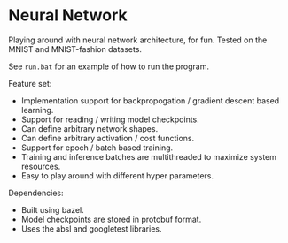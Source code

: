 # Neural Network

Playing around with neural network architecture, for fun. Tested on the MNIST and MNIST-fashion datasets.

See `run.bat` for an example of how to run the program.

Feature set:
* Implementation support for backpropogation / gradient descent based learning.
* Support for reading / writing model checkpoints.
* Can define arbitrary network shapes.
* Can define arbitrary activation / cost functions.
* Support for epoch / batch based training.
* Training and inference batches are multithreaded to maximize system resources.
* Easy to play around with different hyper parameters.

Dependencies:
* Built using bazel.
* Model checkpoints are stored in protobuf format.
* Uses the absl and googletest libraries.
